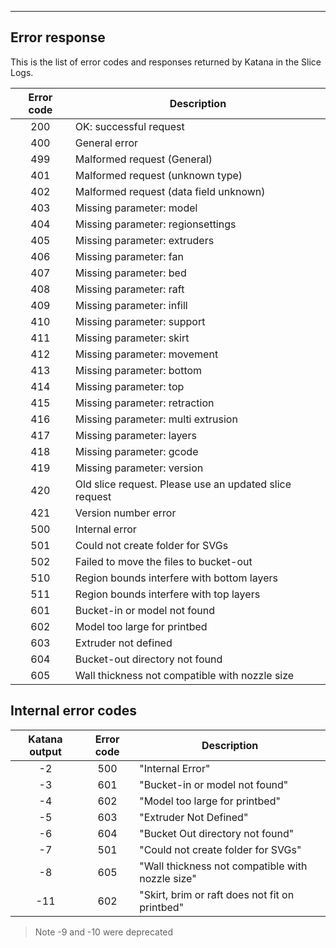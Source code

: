 ---
## Error response
This is the list of error codes and responses returned by Katana in the Slice Logs.

| Error code | Description           |
| :-------------: |-------------|
| 200 | OK: successful request |
| 400 | General error |  
| 499 | Malformed request (General) |  
| 401 | Malformed request (unknown type) |   
| 402 | Malformed request (data field unknown) |  
| 403 | Missing parameter: model |  
| 404 | Missing parameter: regionsettings |  
| 405 | Missing parameter: extruders |  
| 406 | Missing parameter: fan |  
| 407 | Missing parameter: bed |  
| 408 | Missing parameter: raft |  
| 409 | Missing parameter: infill |  
| 410 | Missing parameter: support |  
| 411 | Missing parameter: skirt |  
| 412 | Missing parameter: movement |  
| 413 | Missing parameter: bottom |  
| 414 | Missing parameter: top |  
| 415 | Missing parameter: retraction |  
| 416 | Missing parameter: multi extrusion |  
| 417 | Missing parameter: layers |  
| 418 | Missing parameter: gcode |  
| 419 | Missing parameter: version |  
| 420 | Old slice request. Please use an updated slice request |  
| 421 | Version number error |  
| 500 | Internal error |  
| 501 | Could not create folder for SVGs |  
| 502 | Failed to move the files to bucket-out |  
| 510 | Region bounds interfere with bottom layers |  
| 511 | Region bounds interfere with top layers |  
| 601 | Bucket-in or model not found |  
| 602 | Model too large for printbed |  
| 603 | Extruder not defined |  
| 604 | Bucket-out directory not found |  
| 605 | Wall thickness not compatible with nozzle size |


## Internal error codes
| Katana output | Error code | Description |
| :-----------: | :--------: | ------------|
| -2 | 500 | "Internal Error" |
| -3 | 601 | "Bucket-in or model not found" |
| -4 | 602 | "Model too large for printbed" |
| -5 | 603 | "Extruder Not Defined" |
| -6 | 604 | "Bucket Out directory not found" |
| -7 | 501 | "Could not create folder for SVGs" |
| -8 | 605 | "Wall thickness not compatible with nozzle size" |
| -11| 602 | "Skirt, brim or raft does not fit on printbed" |

> Note -9 and -10 were deprecated
